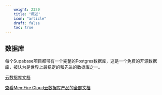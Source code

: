 ```yaml
---
    weight: 2320
    title: "概述"
    icon: "article"
    draft: false
    toc: true
---
```


## 数据库

每个Supabase项目都带有一个完整的Postgres数据库，这是一个免费的开源数据库，被认为是世界上最稳定的和先进的数据库之一。


<div class="row flex-xl-wrap pb-4">

<div id="list-item" class="col-md-4 col-12 py-2">
  <a class="text-decoration-none text-reset" href="../db/db-introduction/">
  <div class="card h-100 features feature-full-bg rounded p-4 position-relative overflow-hidden border-1">
      <!-- <span class="h1 icon-color">
        <i class="material-icons align-middle">highlight</i>
      </span> -->
      <div class="card-body p-0 content">
        <p class="fs-5  card-title mb-1">云数据库文档</p>
        <p class="para card-text mb-0"> 查看MemFire Cloud云数据库产品的全部文档</p>
      </div>
    </div>
  </a>
</div>

</div>